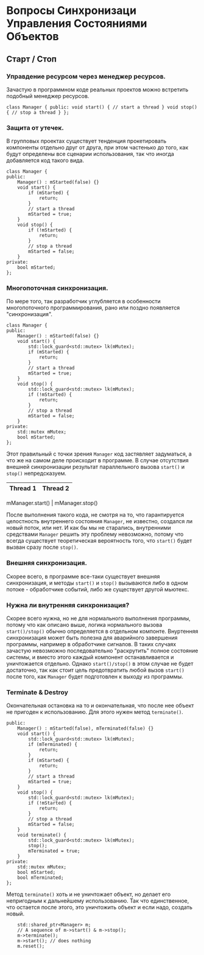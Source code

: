 # Вопросы Синхронизаци Управления Состояниями Объектов
## Старт / Стоп

### Управдение ресурсом через менеджер ресурсов.
Зачастую в программном коде реальных проектов можно встретить подобный менеджер ресурсов.

`
class Manager {
public:
    void start() {
        // start a thread
    }
    void stop() {
        // stop a thread
    }
};
`
### Защита от утечек.
В групповых проектах существует тенденция прокетировать компоненты отдельно друг от друга, 
при этом частенько до того, как будут определены все сценарии использования, так что иногда добавляется код 
такого вида.

```
class Manager {
public:
    Manager() : mStarted(false) {}
    void start() {
        if (mStarted) {
            return;
        }
        // start a thread
        mStarted = true;
    }
    void stop() {
        if (!mStarted) {
            return;
        }
        // stop a thread
        mStarted = false;
    }
private:
    bool mStarted;
};
```

### Многопоточная синхронизация.
По мере того, так разработчик углубляется в особенности многопоточного программирования, рано или поздно появляется "синхронизация".

```
class Manager {
public:
    Manager() : mStarted(false) {}
    void start() {
        std::lock_guard<std::mutex> lk(mMutex);
        if (mStarted) {
            return;
        }
        // start a thread
        mStarted = true;
    }
    void stop() {
        std::lock_guard<std::mutex> lk(mMutex);
        if (!mStarted) {
            return;
        }
        // stop a thread
        mStarted = false;
    }
private:
    std::mutex mMutex;
    bool mStarted;
};
```

Этот правильный с точки зрения `Manager` код застявляет задуматься, а что же на самом деле происходит в программе.
В случае отсутствия внешней синхронизации результат параллельного вызова `start()` и `stop()` непредсказуем.

Thread 1 | Thread 2
---------| --------

mManager.start() | mManager.stop()

После выполнения такого кода, не смотря на то, что гарантируется целостность внутреннего состояния `Manager`, не известно, создался ли новый поток, или нет.
И как бы мы не старались, внутренними средствами `Manager` решить эту проблему невозможно, 
потому что всегда существует теоретическая вероятность того, что `start()` будет вызван сразу после `stop()`.

### Внешняя синхронизация.

Скорее всего, в программе все-таки существует внешняя синхронизация, и методы `start()` и `stop()` вызываются либо в одном потокe - обработчике событий, 
либо же существует другой мьютекс.

### Нужна ли внутренняя синхронизация?

Скорее всего нужна, но не для нормального выполнения программы, потому что как описано выше, логика нормального вызова `start()/stop()` обычно определяется в отдельном компонте.
Внуртенняя синхронизация может быть полезна для аварийного завершения программы, например в обработчике сигналов.
В таких случаях зачастую невозможно последовательно "раскрутить" полное состояние системы, и вместо этого каждый компонент останавливается и уничтожается отдельно.
Однако `start()/stop()` в этом случае не будет достаточно, так как стоит цель предотвратить любой вызов `start()` после того, как `Manager` будет подготовлен к выходу из программы.

### Terminate & Destroy

Окончательная остановка на то и окончательная, что после нее объект не пригоден к использованию.
Для этого нужен метод `terminate()`.

```class Manager {
public:
    Manager() : mStarted(false), mTerminated(false) {}
    void start() {
        std::lock_guard<std::mutex> lk(mMutex);
        if (mTerminated) {
            return;
        }
        if (mStarted) {
            return;
        }
        // start a thread
        mStarted = true;
    }
    void stop() {
        std::lock_guard<std::mutex> lk(mMutex);
        if (!mStarted) {
            return;
        }
        // stop a thread
        mStarted = false;
    }
    void terminate() {
        std::lock_guard<std::mutex> lk(mMutex);
        stop();
        mTerminated = true;
    }
private:
    std::mutex mMutex;
    bool mStarted;
    bool mTerminated;
};
```

Метод `terminate()` хоть и не уничтожает объект, но делает его непригодным к дальнейшему использованию.
Так что единственное, что остается после этого, это уничтожить объект и если надо, создать новый.

```
    std::shared_ptr<Manager> m;
    // A sequence of m->start() & m->stop();
    m->terminate();
    m->start(); // does nothing
    m.reset();
```


 